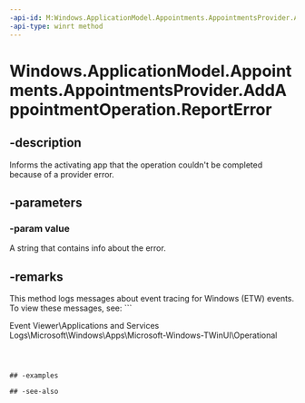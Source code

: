 ----api-id: M:Windows.ApplicationModel.Appointments.AppointmentsProvider.AddAppointmentOperation.ReportError(System.String)
-api-type: winrt method
---<!-- Method syntaxpublic void ReportError(System.String value)--># Windows.ApplicationModel.Appointments.AppointmentsProvider.AddAppointmentOperation.ReportError## -descriptionInforms the activating app that the operation couldn't be completed because of a provider error.## -parameters### -param valueA string that contains info about the error.<!--Where does this come out again? Detectable in the IAsyncResult? Should also note in Remarks whether this returns empty string to the ID value of the original async caller.-->## -remarksThis method logs messages about event tracing for Windows (ETW) events. To view these messages, see: ```Event Viewer\Applications and Services Logs\Microsoft\Windows\Apps\Microsoft-Windows-TWinUI\Operational```## -examples## -see-also